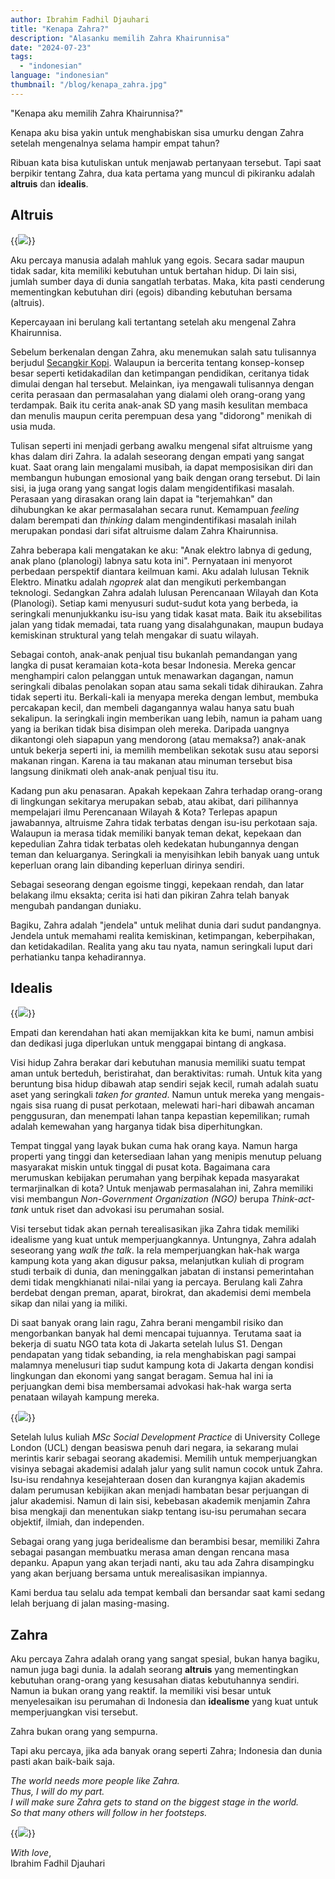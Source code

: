 ```yaml
---
author: Ibrahim Fadhil Djauhari
title: "Kenapa Zahra?"
description: "Alasanku memilih Zahra Khairunnisa"
date: "2024-07-23"
tags: 
  - "indonesian"
language: "indonesian"
thumbnail: "/blog/kenapa_zahra.jpg"
---
```


"Kenapa aku memilih Zahra Khairunnisa?"

Kenapa aku bisa yakin untuk menghabiskan sisa umurku dengan Zahra setelah mengenalnya selama hampir empat tahun?

Ribuan kata bisa kutuliskan untuk menjawab pertanyaan tersebut. Tapi saat berpikir tentang Zahra, dua kata pertama yang muncul di pikiranku adalah **altruis** dan **idealis**.

## Altruis

{{<img caption="Zahra menyusuri kampung kota di Jakarta"
src="images/zahra_kampung.jpg" >}}

Aku percaya manusia adalah mahluk yang egois. Secara sadar maupun tidak sadar, kita memiliki kebutuhan untuk bertahan hidup. Di lain sisi, jumlah sumber daya di dunia sangatlah terbatas. Maka, kita pasti cenderung mementingkan kebutuhan diri (egois) dibanding kebutuhan bersama (altruis).

Kepercayaan ini berulang kali tertantang setelah aku mengenal Zahra Khairunnisa.

Sebelum berkenalan dengan Zahra, aku menemukan salah satu tulisannya berjudul [Secangkir Kopi](https://medium.com/@zahrannisa/secangkir-kopi-46b4d7761deb). Walaupun ia bercerita tentang konsep-konsep besar seperti ketidakadilan dan ketimpangan pendidikan, ceritanya tidak dimulai dengan hal tersebut. Melainkan, iya mengawali tulisannya dengan cerita perasaan dan permasalahan yang dialami oleh orang-orang yang terdampak. Baik itu cerita anak-anak SD yang masih kesulitan membaca dan menulis maupun cerita perempuan desa yang "didorong" menikah di usia muda.

Tulisan seperti ini menjadi gerbang awalku mengenal sifat altruisme yang khas dalam diri Zahra. Ia adalah seseorang dengan empati yang sangat kuat. Saat orang lain mengalami musibah, ia dapat memposisikan diri dan membangun hubungan emosional yang baik dengan orang tersebut. Di lain sisi, ia juga orang yang sangat logis dalam mengidentifikasi masalah. Perasaan yang dirasakan orang lain dapat ia "terjemahkan" dan dihubungkan ke akar permasalahan secara runut. Kemampuan *feeling* dalam berempati dan *thinking* dalam mengindentifikasi masalah inilah merupakan pondasi dari sifat altruisme dalam Zahra Khairunnisa. 

Zahra beberapa kali mengatakan ke aku: "Anak elektro labnya di gedung, anak plano (planologi) labnya satu kota ini". Pernyataan ini menyorot perbedaan perspektif diantara keilmuan kami. Aku adalah lulusan Teknik Elektro. Minatku adalah *ngoprek* alat dan mengikuti perkembangan teknologi. Sedangkan Zahra adalah lulusan Perencanaan Wilayah dan Kota (Planologi). Setiap kami menyusuri sudut-sudut kota yang berbeda, ia seringkali menunjukkanku isu-isu yang tidak kasat mata. Baik itu aksebilitas jalan yang tidak memadai, tata ruang yang disalahgunakan, maupun budaya kemiskinan struktural yang telah mengakar di suatu wilayah.

Sebagai contoh, anak-anak penjual tisu bukanlah pemandangan yang langka di pusat keramaian kota-kota besar Indonesia. Mereka gencar menghampiri calon pelanggan untuk menawarkan dagangan, namun seringkali dibalas penolakan sopan atau sama sekali tidak dihiraukan. Zahra tidak seperti itu. Berkali-kali ia menyapa mereka dengan lembut, membuka percakapan kecil, dan membeli dagangannya walau hanya satu buah sekalipun. Ia seringkali ingin memberikan uang lebih, namun ia paham uang yang ia berikan tidak bisa disimpan oleh mereka. Daripada uangnya dikantongi oleh siapapun yang mendorong (atau memaksa?) anak-anak untuk bekerja seperti ini, ia memilih membelikan sekotak susu atau seporsi makanan ringan. Karena ia tau makanan atau minuman tersebut bisa langsung dinikmati oleh anak-anak penjual tisu itu.

Kadang pun aku penasaran. Apakah kepekaan Zahra terhadap orang-orang di lingkungan sekitarya merupakan sebab, atau akibat, dari pilihannya mempelajari ilmu Perencanaan Wilayah & Kota? Terlepas apapun jawabannya, altruisme Zahra tidak terbatas dengan isu-isu perkotaan saja. Walaupun ia merasa tidak memiliki banyak teman dekat, kepekaan dan kepedulian Zahra tidak terbatas oleh kedekatan hubungannya dengan teman dan keluarganya. Seringkali ia menyisihkan lebih banyak uang untuk keperluan orang lain dibanding keperluan dirinya sendiri.

Sebagai seseorang dengan egoisme tinggi, kepekaan rendah, dan latar belakang ilmu eksakta; cerita isi hati dan pikiran Zahra telah banyak mengubah pandangan duniaku. 

Bagiku, Zahra adalah "jendela" untuk melihat dunia dari sudut pandangnya. Jendela untuk memahami realita kemiskinan, ketimpangan, keberpihakan, dan ketidakadilan. Realita yang aku tau nyata, namun seringkali luput dari perhatianku tanpa kehadirannya.

## Idealis

{{<img caption="Zahra berunjuk rasa mendukung pencabutan Pergub DKI 207/2016 tentang Penertiban Pemakaian / Penguasaan Tanah Tanpa Izin yang Berhak"
src="images/zahra_pidato_2.jpg" >}}

Empati dan kerendahan hati akan memijakkan kita ke bumi, namun ambisi dan dedikasi juga diperlukan untuk menggapai bintang di angkasa.

Visi hidup Zahra berakar dari kebutuhan manusia memiliki suatu tempat aman untuk berteduh, beristirahat, dan beraktivitas: rumah. Untuk kita yang beruntung bisa hidup dibawah atap sendiri sejak kecil, rumah adalah suatu aset yang seringkali *taken for granted*. Namun untuk mereka yang mengais-ngais sisa ruang di pusat perkotaan, melewati hari-hari dibawah ancaman penggusuran, dan menempati lahan tanpa kepastian kepemilikan; rumah adalah kemewahan yang harganya tidak bisa diperhitungkan.

Tempat tinggal yang layak bukan cuma hak orang kaya. Namun harga properti yang tinggi dan ketersediaan lahan yang menipis menutup peluang masyarakat miskin untuk tinggal di pusat kota. Bagaimana cara merumuskan kebijakan perumahan yang berpihak kepada masyarakat termarjinalkan di kota? Untuk menjawab permasalahan ini, Zahra memiliki visi membangun *Non-Government Organization (NGO)* berupa *Think-act-tank* untuk riset dan advokasi isu perumahan sosial.

Visi tersebut tidak akan pernah terealisasikan jika Zahra tidak memiliki idealisme yang kuat untuk memperjuangkannya. Untungnya, Zahra adalah seseorang yang *walk the talk*. Ia rela memperjuangkan hak-hak warga kampung kota yang akan digusur paksa, melanjutkan kuliah di program studi terbaik di dunia, dan meninggalkan jabatan di instansi pemerintahan demi tidak mengkhianati nilai-nilai yang ia percaya. Berulang kali Zahra berdebat dengan preman, aparat, birokrat, dan akademisi demi membela sikap dan nilai yang ia miliki.

Di saat banyak orang lain ragu, Zahra berani mengambil risiko dan mengorbankan banyak hal demi mencapai tujuannya. Terutama saat ia bekerja di suatu NGO tata kota di Jakarta setelah lulus S1. Dengan pendapatan yang tidak sebanding, ia rela menghabiskan pagi sampai malamnya menelusuri tiap sudut kampung kota di Jakarta dengan kondisi lingkungan dan ekonomi yang sangat beragam. Semua hal ini ia perjuangkan demi bisa membersamai advokasi hak-hak warga serta penataan wilayah kampung mereka.

{{<img caption="Wisuda Zahra dari program MSc Social Development Practice di University College London (UCL)"
src="images/zahra_wisuda.jpg" >}}

Setelah lulus kuliah *MSc Social Development Practice* di University College London (UCL) dengan beasiswa penuh dari negara, ia sekarang mulai merintis karir sebagai seorang akademisi. Memilih untuk memperjuangkan visinya sebagai akademisi adalah jalur yang sulit namun cocok untuk Zahra. Isu-isu rendahnya kesejahteraan dosen dan kurangnya kajian akademis dalam perumusan kebijikan akan menjadi hambatan besar perjuangan di jalur akademisi. Namun di lain sisi, kebebasan akademik menjamin Zahra bisa mengkaji dan menentukan siakp tentang isu-isu perumahan secara objektif, ilmiah, dan independen.  

Sebagai orang yang juga beridealisme dan berambisi besar, memiliki Zahra sebagai pasangan membuatku merasa aman dengan rencana masa depanku. Apapun yang akan terjadi nanti, aku tau ada Zahra disampingku yang akan berjuang bersama untuk merealisasikan impiannya.

Kami berdua tau selalu ada tempat kembali dan bersandar saat kami sedang lelah berjuang di jalan masing-masing.

## Zahra

Aku percaya Zahra adalah orang yang sangat spesial, bukan hanya bagiku, namun juga bagi dunia. Ia adalah seorang **altruis** yang mementingkan kebutuhan orang-orang yang kesusahan diatas kebutuhannya sendiri. Namun ia bukan orang yang reaktif. Ia memiliki visi besar untuk menyelesaikan isu perumahan di Indonesia dan **idealisme** yang kuat untuk memperjuangkan visi tersebut.

Zahra bukan orang yang sempurna.

Tapi aku percaya, jika ada banyak orang seperti Zahra; Indonesia dan dunia pasti akan baik-baik saja.

*The world needs more people like Zahra. \
Thus, I will do my part. \
I will make sure Zahra gets to stand on the biggest stage in the world. \
So that many others will follow in her footsteps.*

{{<img src="images/zahra_ibra.JPG" >}}

*With love*, \
Ibrahim Fadhil Djauhari